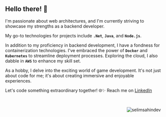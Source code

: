 <!--<a href="https://leetcode.com/selimsahin/">
  <img align="right" src="https://leetcard.jacoblin.cool/selimsahin?theme=nord&font=Ubuntu&ext=heatmap&border=0&radius=4&hide=ranking&animation=false" alt="LeetCode Stats" /> 
</a>-->

Hello there! 👋
---

I'm passionate about web architectures, and I'm currently striving to showcase my strengths as a backend developer.

My go-to technologies for projects include **`.Net`**, **`Java`**, and **`Node.js`**.

In addition to my proficiency in backend development, I have a fondness for containerization technologies. I've embraced the power of **`Docker`** and **`Kubernetes`** to streamline deployment processes. Exploring the cloud, I also dabble in **`AWS`** to enhance my skill set.

As a hobby, I delve into the exciting world of game development. It's not just about code for me; it's about creating immersive and enjoyable experiences.

Let's code something extraordinary together! 🌐✨
Reach me on [LinkedIn](https://www.linkedin.com/in/selim-sahin/)

<br />

<p><img align="right" src="https://komarev.com/ghpvc/?username=selimsahindev&label=Profile%20views&color=0e75b6&style=flat" alt="selimsahindev" /></p>
